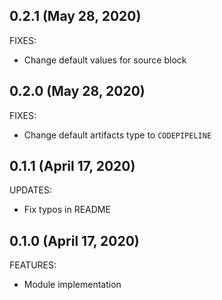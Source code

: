 ## 0.2.1 (May 28, 2020)

FIXES:

  * Change default values for source block

## 0.2.0 (May 28, 2020)

FIXES:

  * Change default artifacts type to `CODEPIPELINE`

## 0.1.1 (April 17, 2020)

UPDATES:

  * Fix typos in README
  
## 0.1.0 (April 17, 2020)

FEATURES:

  * Module implementation
